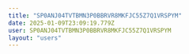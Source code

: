 ```yaml
---
title: "SP0ANJ04TVTBMN3P0BBRVR8MKFJC55Z7Q1VRSPYM"
date: 2025-01-09T23:09:19.779Z
user: SP0ANJ04TVTBMN3P0BBRVR8MKFJC55Z7Q1VRSPYM
layout: "users"
---
```

    